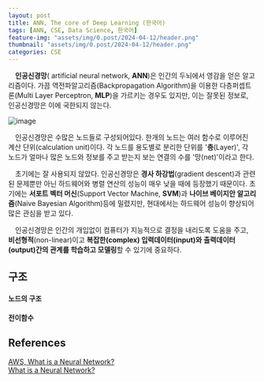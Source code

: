 ```yaml
---
layout: post
title: ANN, The core of Deep Learning (한국어)
tags: [ANN, CSE, Data Science, 한국어]
feature-img: "assets/img/0.post/2024-04-12/header.png"
thumbnail: "assets/img/0.post/2024-04-12/header.png"
categories: CSE
---
```


&emsp;**인공신경망**( artificial neural network, **ANN**)은 인간의 두뇌에서 영감을 얻은 알고리즘이다. 가끔 역전파알고리즘(Backpropagation Algorithm)을 이용한 다층퍼셉트론(Multi Layer Perceptron, **MLP**)을 가르키는 경우도 있지만, 이는 잘못된 정보로, 인공신경망은 이에 국한되지 않는다.

![image](https://github.com/KoderWiki/koderwiki.github.io/assets/153072257/136be932-a3c7-4bb6-8e2a-b32a14db6b23)

&emsp;인공신경망은 수많은 노드들로 구성되어있다. 한개의 노드는 여러 함수로 이루어진 계산 단위(calculation unit)이다. 각 노드를 용도별로 분리한 단위를 '**층**(Layer)', 각 노드가 얼마나 많은 노드와 정보를 주고 받는지 보는 연결의 수를 '망(net)'이라고 한다.

&emsp;초기에는 잘 사용되지 않았다. 인공신경망은 **경사 하강법**(gradient descent)과 관련된 문제뿐만 아닌 하드웨어와 병렬 연산의 성능이 매우 낮을 때에 등장했기 때문이다. 초기에는 **서포트 벡터 머신**(Support Vector Machine, **SVM**)과 **나이브 베이지안 알고리즘**(Naive Bayesian Algorithm)등에 밀렸지만, 현대에서는 하드웨어 성능이 향상되어 많은 관심을 받고 있다.

&emsp;인공신경망은 인간의 개입없이 컴퓨터가 지능적으로 결정을 내리도록 도움을 주고, **비선형적**(non-linear)이고 **복잡한(complex) 입력데이터(input)와 출력데이터(output)간의 관계를 학습하고 모델링**할 수 있기에 중요하다.

## 구조

#### 노드의 구조

**전이함수**<br>





## References

[AWS, What is a Neural Network?](https://aws.amazon.com/what-is/neural-network/?nc1=h_ls) <br>
[What is a Neural Network?](https://www.ibm.com/kr-ko/topics/neural-networks) <br>
















